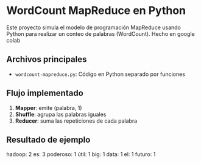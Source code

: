 # WordCount MapReduce en Python

Este proyecto simula el modelo de programación MapReduce usando Python para realizar un conteo de palabras (WordCount). Hecho en google colab

## Archivos principales
- `wordcount-mapreduce.py`: Código en Python separado por funciones 

## Flujo implementado

1. **Mapper**: emite (palabra, 1)
2. **Shuffle**: agrupa las palabras iguales
3. **Reducer**: suma las repeticiones de cada palabra

## Resultado de ejemplo

hadoop: 2
es: 3
poderoso: 1
útil: 1
big: 1
data: 1
el: 1
futuro: 1
